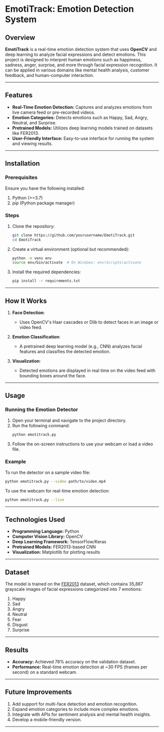 # EmotiTrack: Emotion Detection System

## Overview
**EmotiTrack** is a real-time emotion detection system that uses **OpenCV** and deep learning to analyze facial expressions and detect emotions. This project is designed to interpret human emotions such as happiness, sadness, anger, surprise, and more through facial expression recognition. It can be applied in various domains like mental health analysis, customer feedback, and human-computer interaction.

---

## Features
- **Real-Time Emotion Detection:** Captures and analyzes emotions from live camera feed or pre-recorded videos.
- **Emotion Categories:** Detects emotions such as Happy, Sad, Angry, Neutral, and Surprise.
- **Pretrained Models:** Utilizes deep learning models trained on datasets like FER2013.
- **User-Friendly Interface:** Easy-to-use interface for running the system and viewing results.

---

## Installation

### Prerequisites
Ensure you have the following installed:
1. Python (>=3.7)
2. pip (Python package manager)

### Steps
1. Clone the repository:
   ```bash
   git clone https://github.com/yourusername/EmotiTrack.git
   cd EmotiTrack
   ```
2. Create a virtual environment (optional but recommended):
   ```bash
   python -m venv env
   source env/bin/activate  # On Windows: env\Scripts\activate
   ```
3. Install the required dependencies:
   ```bash
   pip install -r requirements.txt
   ```

---

## How It Works
1. **Face Detection**:
   - Uses OpenCV's Haar cascades or Dlib to detect faces in an image or video feed.
   
2. **Emotion Classification**:
   - A pretrained deep learning model (e.g., CNN) analyzes facial features and classifies the detected emotion.

3. **Visualization**:
   - Detected emotions are displayed in real time on the video feed with bounding boxes around the face.

---

## Usage

### Running the Emotion Detector
1. Open your terminal and navigate to the project directory.
2. Run the following command:
   ```bash
   python emotitrack.py
   ```
3. Follow the on-screen instructions to use your webcam or load a video file.

### Example
To run the detector on a sample video file:
```bash
python emotitrack.py --video path/to/video.mp4
```

To use the webcam for real-time emotion detection:
```bash
python emotitrack.py --live
```

---

## Technologies Used
- **Programming Language:** Python
- **Computer Vision Library:** OpenCV
- **Deep Learning Framework:** TensorFlow/Keras
- **Pretrained Models:** FER2013-based CNN
- **Visualization:** Matplotlib for plotting results

---

## Dataset
The model is trained on the [FER2013](https://www.kaggle.com/datasets/msambare/fer2013) dataset, which contains 35,887 grayscale images of facial expressions categorized into 7 emotions:
1. Happy
2. Sad
3. Angry
4. Neutral
5. Fear
6. Disgust
7. Surprise

---

## Results
- **Accuracy:** Achieved 78% accuracy on the validation dataset.
- **Performance:** Real-time emotion detection at ~30 FPS (frames per second) on a standard webcam.

---

## Future Improvements
1. Add support for multi-face detection and emotion recognition.
2. Expand emotion categories to include more complex emotions.
3. Integrate with APIs for sentiment analysis and mental health insights.
4. Develop a mobile-friendly version.

---

